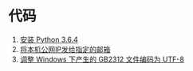 # 代码

1. [安装 Python 3.6.4](install.sh)
1. [将本机公网IP发给指定的邮箱](send_ip_info.py)
1. [调整 Windows 下产生的 GB2312 文件编码为 UTF-8](change_file_encoding.py)
